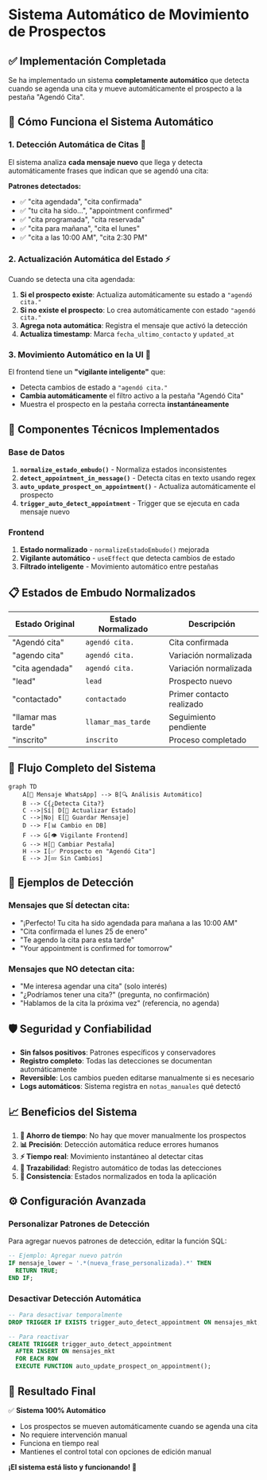 # Sistema Automático de Movimiento de Prospectos

## ✅ **Implementación Completada**

Se ha implementado un sistema **completamente automático** que detecta cuando se agenda una cita y mueve automáticamente el prospecto a la pestaña "Agendó Cita".

## 🚀 **Cómo Funciona el Sistema Automático**

### 1. **Detección Automática de Citas** 🤖

El sistema analiza **cada mensaje nuevo** que llega y detecta automáticamente frases que indican que se agendó una cita:

**Patrones detectados:**
- ✅ "cita agendada", "cita confirmada"
- ✅ "tu cita ha sido...", "appointment confirmed"
- ✅ "cita programada", "cita reservada"
- ✅ "cita para mañana", "cita el lunes"
- ✅ "cita a las 10:00 AM", "cita 2:30 PM"

### 2. **Actualización Automática del Estado** ⚡

Cuando se detecta una cita agendada:

1. **Si el prospecto existe**: Actualiza automáticamente su estado a `"agendó cita."`
2. **Si no existe el prospecto**: Lo crea automáticamente con estado `"agendó cita."`
3. **Agrega nota automática**: Registra el mensaje que activó la detección
4. **Actualiza timestamp**: Marca `fecha_ultimo_contacto` y `updated_at`

### 3. **Movimiento Automático en la UI** 📱

El frontend tiene un **"vigilante inteligente"** que:
- Detecta cambios de estado a `"agendó cita."`
- **Cambia automáticamente** el filtro activo a la pestaña "Agendó Cita"
- Muestra el prospecto en la pestaña correcta **instantáneamente**

## 🔧 **Componentes Técnicos Implementados**

### **Base de Datos**

1. **`normalize_estado_embudo()`** - Normaliza estados inconsistentes
2. **`detect_appointment_in_message()`** - Detecta citas en texto usando regex
3. **`auto_update_prospect_on_appointment()`** - Actualiza automáticamente el prospecto
4. **`trigger_auto_detect_appointment`** - Trigger que se ejecuta en cada mensaje nuevo

### **Frontend**

1. **Estado normalizado** - `normalizeEstadoEmbudo()` mejorada
2. **Vigilante automático** - `useEffect` que detecta cambios de estado
3. **Filtrado inteligente** - Movimiento automático entre pestañas

## 📋 **Estados de Embudo Normalizados**

| Estado Original | Estado Normalizado | Descripción |
|----------------|-------------------|-------------|
| "Agendó cita" | `agendó cita.` | Cita confirmada |
| "agendo cita" | `agendó cita.` | Variación normalizada |
| "cita agendada" | `agendó cita.` | Variación normalizada |
| "lead" | `lead` | Prospecto nuevo |
| "contactado" | `contactado` | Primer contacto realizado |
| "llamar mas tarde" | `llamar_mas_tarde` | Seguimiento pendiente |
| "inscrito" | `inscrito` | Proceso completado |

## 🎯 **Flujo Completo del Sistema**

```mermaid
graph TD
    A[📱 Mensaje WhatsApp] --> B[🔍 Análisis Automático]
    B --> C{¿Detecta Cita?}
    C -->|Sí| D[📝 Actualizar Estado]
    C -->|No| E[💾 Guardar Mensaje]
    D --> F[📊 Cambio en DB]
    F --> G[👁️ Vigilante Frontend]
    G --> H[🔄 Cambiar Pestaña]
    H --> I[✅ Prospecto en "Agendó Cita"]
    E --> J[💤 Sin Cambios]
```

## 🧪 **Ejemplos de Detección**

### **Mensajes que SÍ detectan cita:**
- "¡Perfecto! Tu cita ha sido agendada para mañana a las 10:00 AM"
- "Cita confirmada el lunes 25 de enero"
- "Te agendo la cita para esta tarde"
- "Your appointment is confirmed for tomorrow"

### **Mensajes que NO detectan cita:**
- "Me interesa agendar una cita" (solo interés)
- "¿Podríamos tener una cita?" (pregunta, no confirmación)
- "Hablamos de la cita la próxima vez" (referencia, no agenda)

## 🛡️ **Seguridad y Confiabilidad**

- **Sin falsos positivos**: Patrones específicos y conservadores
- **Registro completo**: Todas las detecciones se documentan automáticamente
- **Reversible**: Los cambios pueden editarse manualmente si es necesario
- **Logs automáticos**: Sistema registra en `notas_manuales` qué detectó

## 📈 **Beneficios del Sistema**

1. **🚀 Ahorro de tiempo**: No hay que mover manualmente los prospectos
2. **📊 Precisión**: Detección automática reduce errores humanos
3. **⚡ Tiempo real**: Movimiento instantáneo al detectar citas
4. **📝 Trazabilidad**: Registro automático de todas las detecciones
5. **🔄 Consistencia**: Estados normalizados en toda la aplicación

## ⚙️ **Configuración Avanzada**

### **Personalizar Patrones de Detección**

Para agregar nuevos patrones de detección, editar la función SQL:

```sql
-- Ejemplo: Agregar nuevo patrón
IF mensaje_lower ~ '.*(nueva_frase_personalizada).*' THEN
  RETURN TRUE;
END IF;
```

### **Desactivar Detección Automática**

```sql
-- Para desactivar temporalmente
DROP TRIGGER IF EXISTS trigger_auto_detect_appointment ON mensajes_mkt;

-- Para reactivar
CREATE TRIGGER trigger_auto_detect_appointment
  AFTER INSERT ON mensajes_mkt
  FOR EACH ROW
  EXECUTE FUNCTION auto_update_prospect_on_appointment();
```

## 🎯 **Resultado Final**

✅ **Sistema 100% Automático**
- Los prospectos se mueven automáticamente cuando se agenda una cita
- No requiere intervención manual
- Funciona en tiempo real
- Mantienes el control total con opciones de edición manual

**¡El sistema está listo y funcionando! 🚀** 